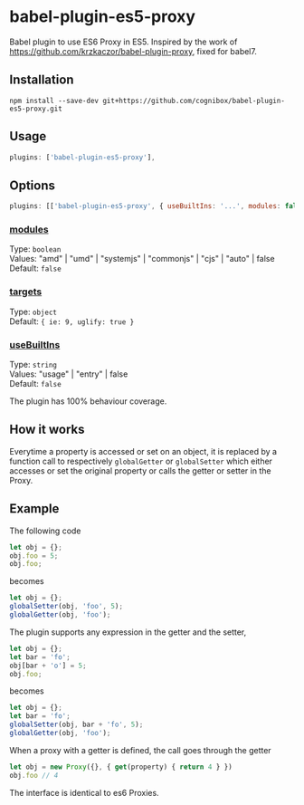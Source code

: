 # babel-plugin-es5-proxy
Babel plugin to use ES6 Proxy in ES5. Inspired by the work of https://github.com/krzkaczor/babel-plugin-proxy, fixed for babel7.

## Installation
```shell
npm install --save-dev git+https://github.com/cognibox/babel-plugin-es5-proxy.git
```

## Usage
```javascript
plugins: ['babel-plugin-es5-proxy'],
```

## Options
```javascript
plugins: [['babel-plugin-es5-proxy', { useBuiltIns: '...', modules: false, targets: { ... } }]],
```

### [modules](https://babeljs.io/docs/en/babel-preset-env#modules)
Type: `boolean`<br>
Values: "amd" | "umd" | "systemjs" | "commonjs" | "cjs" | "auto" | false<br>
Default: `false`
### [targets](https://babeljs.io/docs/en/babel-preset-env#targets)
Type: `object`<br>
Default: `{ ie: 9, uglify: true }`
### [useBuiltIns](https://babeljs.io/docs/en/babel-preset-env#usebuiltins)
Type: `string`<br>
Values: "usage" | "entry" | false<br>
Default: `false`

The plugin has 100% behaviour coverage.
## How it works
Everytime a property is accessed or set on an object, it is replaced by a function call to respectively `globalGetter` or `globalSetter` which either accesses or set the original property or calls the getter or setter in the Proxy.
## Example
The following code
```javascript
let obj = {};
obj.foo = 5;
obj.foo;
```
becomes
```javascript
let obj = {};
globalSetter(obj, 'foo', 5);
globalGetter(obj, 'foo');
```
The plugin supports any expression in the getter and the setter,
```javascript
let obj = {};
let bar = 'fo';
obj[bar + 'o'] = 5;
obj.foo;
```
becomes
```javascript
let obj = {};
let bar = 'fo';
globalSetter(obj, bar + 'fo', 5);
globalGetter(obj, 'foo');
```
When a proxy with a getter is defined, the call goes through the getter
```javascript
let obj = new Proxy({}, { get(property) { return 4 } })
obj.foo // 4
```
The interface is identical to es6 Proxies.

